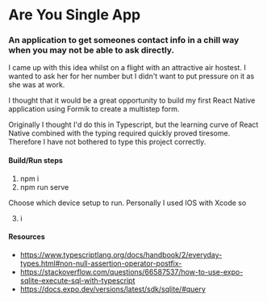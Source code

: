 # Are You Single App

### An application to get someones contact info in a chill way when you may not be able to ask directly.

I came up with this idea whilst on a flight with an attractive air hostest. I wanted to ask her for her number but I didn't want to put pressure on it as she was at work.

I thought that it would be a great opportunity to build my first React Native application using Formik to create a multistep form.

Originally I thought I'd do this in Typescript, but the learning curve of React Native combined with the typing required quickly proved tiresome. Therefore I have not bothered to type this project correctly.

#### Build/Run steps

1. npm i
2. npm run serve

Choose which device setup to run. Personally I used IOS with Xcode so

3. i

#### Resources

- https://www.typescriptlang.org/docs/handbook/2/everyday-types.html#non-null-assertion-operator-postfix-
- https://stackoverflow.com/questions/66587537/how-to-use-expo-sqlite-execute-sql-with-typescript
- https://docs.expo.dev/versions/latest/sdk/sqlite/#query
